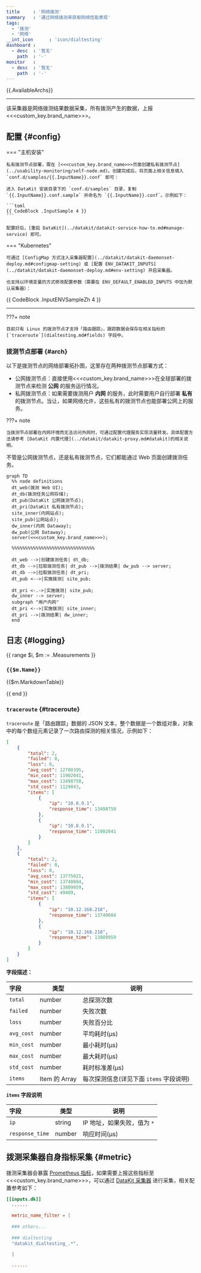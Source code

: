 ```yaml
---
title     : '网络拨测'
summary   : '通过网络拨测来获取网络性能表现'
tags:
  - '拨测'
  - '网络'
__int_icon      : 'icon/dialtesting'
dashboard :
  - desc  : '暂无'
    path  : '-'
monitor   :
  - desc  : '暂无'
    path  : '-'
---
```



{{.AvailableArchs}}

---

该采集器是网络拨测结果数据采集，所有拨测产生的数据，上报<<<custom_key.brand_name>>>。

## 配置 {#config}

<!-- markdownlint-disable MD046 -->
=== "主机安装"

    私有拨测节点部署，需在 [<<<custom_key.brand_name>>>页面创建私有拨测节点](../usability-monitoring/self-node.md)。创建完成后，将页面上相关信息填入 `conf.d/samples/{{.InputName}}.conf` 即可：

    进入 DataKit 安装目录下的 `conf.d/samples` 目录，复制 `{{.InputName}}.conf.sample` 并命名为 `{{.InputName}}.conf`。示例如下：
    
    ```toml
    {{ CodeBlock .InputSample 4 }}
    ```

    配置好后，[重启 DataKit](../datakit/datakit-service-how-to.md#manage-service) 即可。

=== "Kubernetes"

    可通过 [ConfigMap 方式注入采集器配置](../datakit/datakit-daemonset-deploy.md#configmap-setting) 或 [配置 ENV_DATAKIT_INPUTS](../datakit/datakit-daemonset-deploy.md#env-setting) 开启采集器。

    也支持以环境变量的方式修改配置参数（需要在 ENV_DEFAULT_ENABLED_INPUTS 中加为默认采集器）：

{{ CodeBlock .InputENVSampleZh 4 }}

---

???+ note

    目前只有 Linux 的拨测节点才支持「路由跟踪」，跟踪数据会保存在相关指标的 [`traceroute`](dialtesting.md#fields) 字段中。
<!-- markdownlint-enable -->

### 拨测节点部署 {#arch}

以下是拨测节点的网络部署拓扑图，这里存在两种拨测节点部署方式：

- 公网拨测节点：直接使用<<<custom_key.brand_name>>>在全球部署的拨测节点来检测 **公网** 的服务运行情况。
- 私网拨测节点：如果需要拨测用户 **内网** 的服务，此时需要用户自行部署 **私有** 的拨测节点。当让，如果网络允许，这些私有的拨测节点也能部署公网上的服务。

<!-- markdownlint-disable MD046 -->

???+ note

    当拨测节点部署在内网环境而无法访问外网时，可通过配置代理服务实现流量转发。具体配置方法请参考 [DataKit 内置代理](../datakit/datakit-proxy.md#datakit)的相关说明。

<!-- markdownlint-enable -->

不管是公网拨测节点，还是私有拨测节点，它们都能通过 Web 页面创建拨测任务。

```mermaid
graph TD
  %% node definitions
  dt_web(拨测 Web UI);
  dt_db(拨测任务公网存储);
  dt_pub(DataKit 公网拨测节点);
  dt_pri(DataKit 私有拨测节点);
  site_inner(内网站点);
  site_pub(公网站点);
  dw_inner(内网 Dataway);
  dw_pub(公网 Dataway);
  server(<<<custom_key.brand_name>>>);

  %%%%%%%%%%%%%%%%%%%%%%%%%%%%%%%

  dt_web -->|创建拨测任务| dt_db;
  dt_db -->|拉取拨测任务| dt_pub -->|拨测结果| dw_pub --> server;
  dt_db -->|拉取拨测任务| dt_pri;
  dt_pub <-->|实施拨测| site_pub;

  dt_pri <-.->|实施拨测| site_pub;
  dw_inner --> server;
  subgraph "用户内网"
  dt_pri <-->|实施拨测| site_inner;
  dt_pri -->|拨测结果| dw_inner;
  end
```

## 日志 {#logging}

{{ range $i, $m := .Measurements }}

### `{{$m.Name}}`

{{$m.MarkdownTable}}

{{ end }}

### `traceroute` {#traceroute}

`traceroute` 是「路由跟踪」数据的 JSON 文本，整个数据是一个数组对象，对象中的每个数组元素记录了一次路由探测的相关情况，示例如下：

```json
[
    {
        "total": 2,
        "failed": 0,
        "loss": 0,
        "avg_cost": 12700395,
        "min_cost": 11902041,
        "max_cost": 13498750,
        "std_cost": 1129043,
        "items": [
            {
                "ip": "10.8.9.1",
                "response_time": 13498750
            },
            {
                "ip": "10.8.9.1",
                "response_time": 11902041
            }
        ]
    },
    {
        "total": 2,
        "failed": 0,
        "loss": 0,
        "avg_cost": 13775021,
        "min_cost": 13740084,
        "max_cost": 13809959,
        "std_cost": 49409,
        "items": [
            {
                "ip": "10.12.168.218",
                "response_time": 13740084
            },
            {
                "ip": "10.12.168.218",
                "response_time": 13809959
            }
        ]
    }
]
```

**字段描述：**

| 字段       | 类型          | 说明                        |
| :---       | ---           | ---                         |
| `total`    | number        | 总探测次数                  |
| `failed`   | number        | 失败次数                    |
| `loss`     | number        | 失败百分比                  |
| `avg_cost` | number        | 平均耗时(μs)                |
| `min_cost` | number        | 最小耗时(μs)                |
| `max_cost` | number        | 最大耗时(μs)                |
| `std_cost` | number        | 耗时标准差(μs)              |
| `items`    | Item 的 Array | 每次探测信息(详见下面 `items` 字段说明) |

**`items` 字段说明**

| 字段            | 类型   | 说明                        |
| :---            | ---    | ---                         |
| `ip`            | string | IP 地址，如果失败，值为 `*` |
| `response_time` | number | 响应时间(μs)                |

## 拨测采集器自身指标采集 {#metric}

拨测采集器会暴露 [Prometheus 指标](../datakit/datakit-metrics.md)，如果需要上报这些指标至<<<custom_key.brand_name>>>，可以通过 [DataKit 采集器](dk.md) 进行采集，相关配置参考如下：

```toml
[[inputs.dk]]
  ......

  metric_name_filter = [
  
  ### others...
  
  ### dialtesting
  "datakit_dialtesting_.*",

  ]

  ......

```
